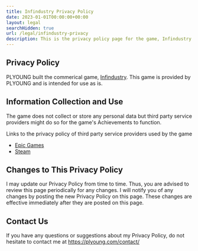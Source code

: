 ```yaml
---
title: Infindustry Privacy Policy
date: 2023-01-01T00:00:00+00:00
layout: legal
searchHidden: true
url: /legal/infindustry-privacy
description: This is the privacy policy page for the game, Infindustry
---
```

## Privacy Policy ##

PLYOUNG built the commerical game, [Infindustry](/game/infindustry/). This game is provided by PLYOUNG and is intended for use as is.

## Information Collection and Use ##

The game does not collect or store any personal data but third party service providers might do so for the game's Achievements to function.

Links to the privacy policy of third party service providers used by the game

- [Epic Games](https://www.epicgames.com/site/en-US/privacypolicy)
- [Steam](https://store.steampowered.com/privacy_agreement/)


## Changes to This Privacy Policy ## 

I may update our Privacy Policy from time to time. Thus, you are advised to review this page periodically for any changes. 
I will notify you of any changes by posting the new Privacy Policy on this page. 
These changes are effective immediately after they are posted on this page.

## Contact Us ##

If you have any questions or suggestions about my Privacy Policy, do not hesitate to contact me at https://plyoung.com/contact/
